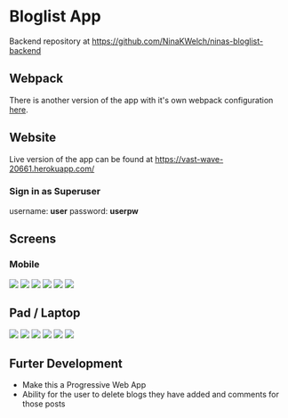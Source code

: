 # Bloglist App

Backend repository at https://github.com/NinaKWelch/ninas-bloglist-backend

## Webpack

There is another version of the app with it's own webpack configuration [here](https://github.com/NinaKWelch/ninas-bloglist/tree/webpack).

## Website 

Live version of the app can be found at https://vast-wave-20661.herokuapp.com/

### Sign in as Superuser

username: **user**
password: **userpw**

## Screens

### Mobile

![](https://res.cloudinary.com/ninaw/image/upload/c_scale,w_275/v1574352699/blogapp_11_ralif0.png)
![](https://res.cloudinary.com/ninaw/image/upload/c_scale,w_275/v1574352711/blogapp_12_zqjq2q.png)
![](https://res.cloudinary.com/ninaw/image/upload/c_scale,w_275/v1574352704/blogapp_7_j1rale.png)
![](https://res.cloudinary.com/ninaw/image/upload/c_scale,w_275/v1574353183/blogapp_10_jtawxe.png)
![](https://res.cloudinary.com/ninaw/image/upload/c_scale,w_275/v1574352703/blogapp_8_hstuqm.png)
![](https://res.cloudinary.com/ninaw/image/upload/c_scale,w_275/v1574352707/blogapp_9_hldyoq.png)

## Pad / Laptop

![](https://res.cloudinary.com/ninaw/image/upload/c_scale,w_415/v1574352710/blogapp_4_aklecd.png)
![](https://res.cloudinary.com/ninaw/image/upload/c_scale,w_415/v1574352707/blogapp_6_bgwdpo.png)
![](https://res.cloudinary.com/ninaw/image/upload/c_scale,w_415/v1574352705/blogapp_5_negrkv.png)
![](https://res.cloudinary.com/ninaw/image/upload/c_scale,w_415/v1574352700/blogapp_1_zslnv5.png)
![](https://res.cloudinary.com/ninaw/image/upload/c_scale,w_415/v1574352699/blogapp_2_jbv4c8.png)
![](https://res.cloudinary.com/ninaw/image/upload/c_scale,w_415/v1574352701/blogapp_3_daobbu.png)

## Furter Development

- Make this a Progressive Web App
- Ability for the user to delete blogs they have added and comments for those posts
